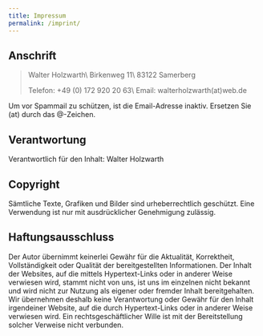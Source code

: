 ```yaml
---
title: Impressum
permalink: /imprint/
---
```


## Anschrift

> Walter Holzwarth\\
> Birkenweg 11\\
> 83122 Samerberg
>
> Telefon: +49 (0) 172 920 20 63\\
> Email: walterholzwarth(at)web.de

Um vor Spammail zu schützen, ist die Email-Adresse inaktiv. Ersetzen Sie (at) durch das @-Zeichen.

## Verantwortung
Verantwortlich für den Inhalt: Walter Holzwarth

## Copyright
Sämtliche Texte, Grafiken und Bilder sind urheberrechtlich geschützt. Eine Verwendung ist nur mit ausdrücklicher Genehmigung zulässig.

## Haftungsausschluss
Der Autor übernimmt keinerlei Gewähr für die Aktualität, Korrektheit, Vollständigkeit oder Qualität der bereitgestellten Informationen. Der Inhalt der Websites, auf die mittels Hypertext-Links oder in anderer Weise verwiesen wird, stammt nicht von uns, ist uns im einzelnen nicht bekannt und wird nicht zur Nutzung als eigener oder fremder Inhalt bereitgehalten. Wir übernehmen deshalb keine Verantwortung oder Gewähr für den Inhalt irgendeiner Website, auf die durch Hypertext-Links oder in anderer Weise verwiesen wird. Ein rechtsgeschäftlicher Wille ist mit der Bereitstellung solcher Verweise nicht verbunden.
